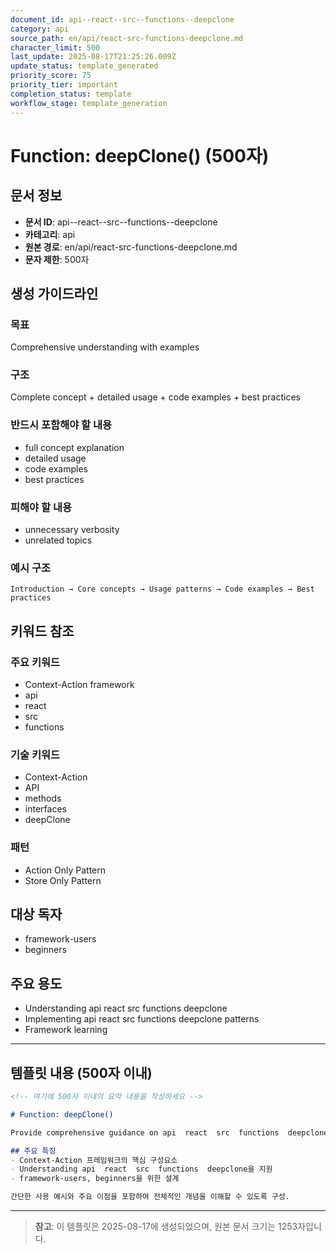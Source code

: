 ```yaml
---
document_id: api--react--src--functions--deepclone
category: api
source_path: en/api/react-src-functions-deepclone.md
character_limit: 500
last_update: 2025-08-17T21:25:26.009Z
update_status: template_generated
priority_score: 75
priority_tier: important
completion_status: template
workflow_stage: template_generation
---
```


# Function: deepClone() (500자)

## 문서 정보
- **문서 ID**: api--react--src--functions--deepclone
- **카테고리**: api
- **원본 경로**: en/api/react-src-functions-deepclone.md
- **문자 제한**: 500자

## 생성 가이드라인

### 목표
Comprehensive understanding with examples

### 구조
Complete concept + detailed usage + code examples + best practices

### 반드시 포함해야 할 내용
- full concept explanation
- detailed usage
- code examples
- best practices

### 피해야 할 내용  
- unnecessary verbosity
- unrelated topics

### 예시 구조
```
Introduction → Core concepts → Usage patterns → Code examples → Best practices
```

## 키워드 참조

### 주요 키워드
- Context-Action framework
- api
- react
- src
- functions

### 기술 키워드
- Context-Action
- API
- methods
- interfaces
- deepClone

### 패턴
- Action Only Pattern
- Store Only Pattern

## 대상 독자
- framework-users
- beginners

## 주요 용도
- Understanding api  react  src  functions  deepclone
- Implementing api  react  src  functions  deepclone patterns
- Framework learning

---

## 템플릿 내용 (500자 이내)

```markdown
<!-- 여기에 500자 이내의 요약 내용을 작성하세요 -->

# Function: deepClone()

Provide comprehensive guidance on api  react  src  functions  deepclone

## 주요 특징
- Context-Action 프레임워크의 핵심 구성요소
- Understanding api  react  src  functions  deepclone을 지원
- framework-users, beginners을 위한 설계

간단한 사용 예시와 주요 이점을 포함하여 전체적인 개념을 이해할 수 있도록 구성.
```

---

> **참고**: 이 템플릿은 2025-08-17에 생성되었으며, 
> 원본 문서 크기는 1253자입니다.
